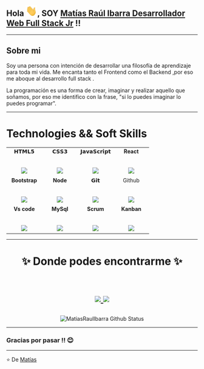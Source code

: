## Hola <img src="https://raw.githubusercontent.com/parth-27/parth-27/master/Hi.gif" width="30px">, SOY  [Matías Raúl Ibarra Desarrollador Web Full Stack Jr](https://github.com/MatiasRaulIbarra) !!

</h2>

<hr/>

## Sobre mi 

Soy una persona con intención de desarrollar una filosofía de aprendizaje para toda mi vida. Me encanta tanto el Frontend como el Backend ,por eso me aboque al desarrollo full stack .

La programación es una forma de crear, imaginar y realizar aquello que soñamos, por eso me identifico con la frase, "si lo puedes imaginar lo puedes programar".




<hr/>

# Technologies &&  Soft Skills

<table>
  <tbody>
    <tr valign="top">
      <td width="25%" align="center">
        <span>𝗛𝗧𝗠𝗟𝟱</span><br><br><br>
        <img height="64px" src="https://cdn.svgporn.com/logos/html-5.svg">
      </td>
      <td width="25%" align="center">
        <span>𝗖𝗦𝗦𝟯</span><br><br><br>
        <img height="64px" src="https://cdn.svgporn.com/logos/css-3.svg">
      </td>
      <td width="25%" align="center">
        <span>𝗝𝗮𝘃𝗮𝗦𝗰𝗿𝗶𝗽𝘁</span><br><br><br>
        <img height="64px" src="https://cdn.svgporn.com/logos/javascript.svg">
      </td>
      <td width="25%" align="center">
        <span><strong>React</strong>
        </span><br><br><br>
        <img height="64px" src="https://cdn4.iconfinder.com/data/icons/logos-3/600/React.js_logo-512.png">
      </td>
    </tr>
    <tr valign="top">
      <td width="25%" align="center">
        <span><strong>Bootstrap</strong>
        </span><br><br><br>
        <img height="64px" src="https://cdn4.iconfinder.com/data/icons/vector-brand-logos/40/Bootstrap-256.png">
      </td>
      <td width="25%" align="center">
        <span><strong>Node</strong>
        </span><br><br><br>
        <img height="64px" src="https://cdn4.iconfinder.com/data/icons/logos-3/456/nodejs-new-pantone-black-256.png">
      </td>
      <td width="25%" align="center">
        <span>𝗚𝗶𝘁</span><br><br><br>
        <img height="64px" src="https://cdn.svgporn.com/logos/git-icon.svg">
      </td>
      <td width="25%" align="center">
        <span>Github</span><br><br><br>
        <img height="64px" src="https://cdn3.iconfinder.com/data/icons/social-media-2253/25/Group-256.png">
      </td>
    </tr>
    <tr valign="top">
      <td width="25%" align="center">
        <span><strong>Vs code</strong></span><br><br><br>
        <img height="64px" src="https://cdn.svgporn.com/logos/visual-studio-code.svg">
      </td>
      <td width="25%" align="center">
        <span><strong>MySql</strong></span><br><br><br>
        <img height="64px" src="https://www.vectorlogo.zone/logos/mysql/mysql-ar21.svg">
      </td>
      <td width="25%" align="center">
        <span><strong>Scrum</strong></span><br><br><br>
        <img height="64px" src="https://cdn3.iconfinder.com/data/icons/basic-ui-elements-2-4-filled-outline-45/512/Basic_UI_Elements_2.4_-_Filled_Outline_-_45-43-256.png">
      </td>
      <td width="25%" align="center">
        <span><strong>Kanban</strong></span><br><br><br>
        <img height="64px" src="https://cdn0.iconfinder.com/data/icons/agile-basic-3-filled-outline/468/Layer17-256.png">
      </td>
    </tr>
  </tbody>
</table>
<hr>

<h1 align="center">
✨ Donde podes encontrarme ✨
  
  <!-- https://img.shields.io/badge/Linkedin-Parth Patel-blue&?style=social&logo=linkedin -->

  <!-- https://img.shields.io/badge/Github-Parth%20Patel-black&?style=social&logo=Github -->

  

<p align="center">
  <br/>
  <a href="https://www.linkedin.com/in/matías-raul-ibarra/">
    <img src="https://img.shields.io/badge/LinkedIn-%230077B5.svg?&style=flat-square&logo=linkedin&logoColor=white">
  </a>
  
  <a href="https://github.com/MatiasRaulIbarra">
    <img src="https://img.shields.io/badge/Github-%230A0A0A.svg?&style=flat-square&logo=Github&logoColor=white">  
  </a>


  <br/>
 
</p>
</h1>

<div align = "center">

![MatiasRaulIbarra Github Status](https://github-readme-stats.vercel.app/api?username=MatiasRaulIbarra&show_icons=true&title_color=3793c4&icon_color=ffbb00&text_color=ffffff&bg_color=000000)

<hr>

</div>

<h3>Gracias por pasar !! 😊</h3>


---
⭐️ De [Matías ](https://github.com/MatiasRaulIbarra) 




